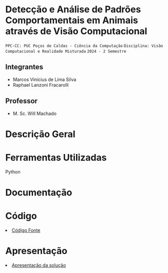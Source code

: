 # Detecção e Análise de Padrões Comportamentais em Animais através de Visão Computacional

`PPC-CC: PUC Poços de Caldas - Ciência da Computação`
`Disciplina: Visão Computacional e Realidade Misturada`
`2024 - 2 Semestre `

## Integrantes

- Marcos Vinícius de Lima Silva
- Raphael Lanzoni Fracarolli

## Professor

- M. Sc. Will Machado

# Descrição Geral


# Ferramentas Utilizadas
Python


# Documentação



# Código

<li><a href="src/README.md"> Código Fonte</a></li>

# Apresentação

<li><a href="presentation/README.md"> Apresentação da solução</a></li>
